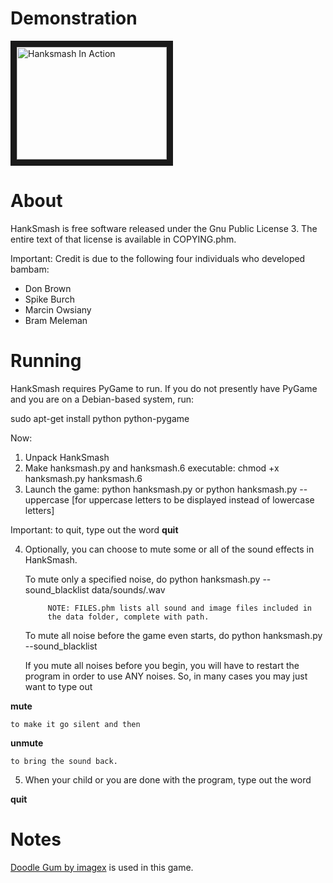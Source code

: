 # Demonstration

<a href="http://www.youtube.com/watch?feature=player_embedded&v=HJyRnrbuTlQ
" target="_blank"><img src="http://img.youtube.com/vi/HJyRnrbuTlQ/0.jpg" 
alt="Hanksmash In Action" width="240" height="180" border="10" /></a>

# About

HankSmash is free software released under the Gnu Public License 3. The 
entire text of that license is available in COPYING.phm. 

Important: Credit is due to the following four individuals who
developed bambam:

* Don Brown
* Spike Burch
* Marcin Owsiany
* Bram Meleman

# Running

HankSmash requires PyGame to run. If you do not presently have PyGame 
and you are on a Debian-based system, run:

sudo apt-get install python python-pygame

Now:

1. Unpack HankSmash 
2. Make hanksmash.py and hanksmash.6 executable: 
	chmod +x hanksmash.py hanksmash.6
3. Launch the game:
	python hanksmash.py
	or
	python hanksmash.py --uppercase
			[for uppercase letters to be displayed instead of lowercase 
			letters]

Important: to quit, type out the word
**quit**
                                                
4. Optionally, you can choose to mute some or all of the sound effects 
in HankSmash.

	To mute only a specified noise, do
		python hanksmash.py --sound_blacklist data/sounds/<filename>.wav
			
			NOTE: FILES.phm lists all sound and image files included in 
			the data folder, complete with path.
			
	To mute all noise before the game even starts, do
		python hanksmash.py --sound_blacklist
        
	If you mute all noises before you begin, you will have to restart 
	the program in order to use ANY noises.
	So, in many cases you may just want to type out

**mute**

	to make it go silent and then 

**unmute**

	to bring the sound back.

5. When your child or you are done with the program, type out the word

**quit**
																		
# Notes

[Doodle Gum by imagex](http://www.dafont.com/doodle-gum.font) is used in this game.

